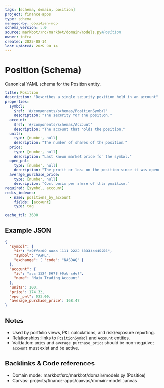 ```yaml
---
tags: [schema, domain, position]
project: finance-apps
type: schema
managed-by: obsidian-mcp
schema_version: 1.0
source: markbot/src/markbot/domain/models.py#Position
owner: infra
created: 2025-08-14
last-updated: 2025-08-14
---
```


# Position (Schema)

Canonical YAML schema for the Position entity.

```yaml
title: Position
description: "Describes a single security position held in an account"
properties:
  symbol:
    $ref: '#/components/schemas/PositionSymbol'
    description: "The security for the position."
  account:
    $ref: '#/components/schemas/Account'
    description: "The account that holds the position."
  units:
    type: [number, null]
    description: "The number of shares of the position."
  price:
    type: [number, null]
    description: "Last known market price for the symbol."
  open_pnl:
    type: [number, null]
    description: "The profit or loss on the position since it was opened."
  average_purchase_price:
    type: [number, null]
    description: "Cost basis per share of this position."
required: [symbol, account]
redis_indexes:
  - name: positions_by_account
    fields: [account]
    type: tag

cache_ttl: 3600
```

## Example JSON

```json
{
  "symbol": {
    "id": "c0ffee00-aaaa-1111-2222-333344445555",
    "symbol": "AAPL",
    "exchange": { "code": "NASDAQ" }
  },
  "account": {
    "id": "acc-1234-5678-90ab-cdef",
    "name": "Main Trading Account"
  },
  "units": 100,
  "price": 174.32,
  "open_pnl": 532.00,
  "average_purchase_price": 168.47
}
```

## Notes
- Used by portfolio views, P&L calculations, and risk/exposure reporting.
- Relationships: links to `PositionSymbol` and `Account` entities.
- Validation: `units` and `average_purchase_price` should be non-negative; `account` must exist and be active.

## Backlinks & Code references
- Domain model: markbot/src/markbot/domain/models.py (Position)
- Canvas: projects/finance-apps/canvas/domain-model.canvas
